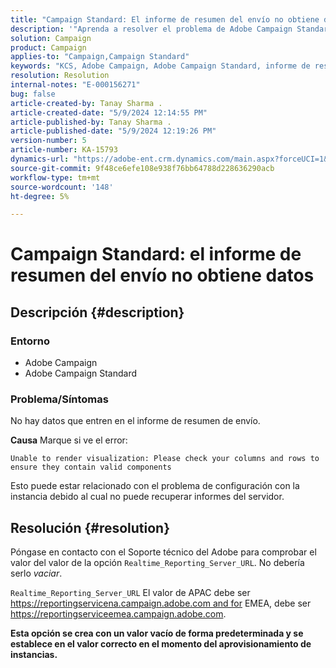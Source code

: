 ```yaml
---
title: "Campaign Standard: El informe de resumen del envío no obtiene datos"
description: '"Aprenda a resolver el problema de Adobe Campaign Standard en el que no aparecen datos en el informe de resumen de entrega".'
solution: Campaign
product: Campaign
applies-to: "Campaign,Campaign Standard"
keywords: "KCS, Adobe Campaign, Adobe Campaign Standard, informe de resumen de envío, no obtiene datos, solución de problemas, Realtime_Reporting_Server_URL"
resolution: Resolution
internal-notes: "E-000156271"
bug: false
article-created-by: Tanay Sharma .
article-created-date: "5/9/2024 12:14:55 PM"
article-published-by: Tanay Sharma .
article-published-date: "5/9/2024 12:19:26 PM"
version-number: 5
article-number: KA-15793
dynamics-url: "https://adobe-ent.crm.dynamics.com/main.aspx?forceUCI=1&pagetype=entityrecord&etn=knowledgearticle&id=a7e082ba-fd0d-ef11-9f89-000d3a345e57"
source-git-commit: 9f48ce6efe108e938f76bb64788d228636290acb
workflow-type: tm+mt
source-wordcount: '148'
ht-degree: 5%

---
```


# Campaign Standard: el informe de resumen del envío no obtiene datos

## Descripción {#description}


### Entorno

- Adobe Campaign
- Adobe Campaign Standard


### Problema/Síntomas

No hay datos que entren en el informe de resumen de envío.

<b>Causa</b>
Marque si ve el error:


```
Unable to render visualization: Please check your columns and rows to ensure they contain valid components
```


Esto puede estar relacionado con el problema de configuración con la instancia debido al cual no puede recuperar informes del servidor.


## Resolución {#resolution}


Póngase en contacto con el Soporte técnico del Adobe para comprobar el valor del valor de la opción `Realtime_Reporting_Server_URL`. No debería serlo *vaciar*.

`Realtime_Reporting_Server_URL` El valor de APAC debe ser https://reportingservicena.campaign.adobe.com and for EMEA, debe ser https://reportingserviceemea.campaign.adobe.com.

<b>Esta opción se crea con un valor vacío de forma predeterminada y se establece en el valor correcto en el momento del aprovisionamiento de instancias.</b>
